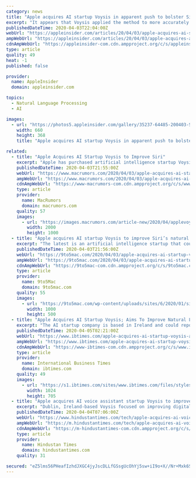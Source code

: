 ```yaml
---
category: news
title: "Apple acquires AI startup Voysis in apparent push to bolster Siri's natural language skills"
excerpt: "It appears that Voysis applied the method to more accurately sample and translate human voice commands for AI systems. Prior to its acquisition, Voysis marketed its natural language solution to companies looking to improve voice assistants integrated in apps or online. The company reportedly reduced the footprint of its solution down to 25MB of ..."
publishedDateTime: 2020-04-03T22:04:00Z
webUrl: "https://appleinsider.com/articles/20/04/03/apple-acquires-ai-startup-voysis-in-apparent-push-to-bolster-siris-natural-language-skills"
ampWebUrl: "https://appleinsider.com/articles/20/04/03/apple-acquires-ai-startup-voysis-in-apparent-push-to-bolster-siris-natural-language-skills/amp/"
cdnAmpWebUrl: "https://appleinsider-com.cdn.ampproject.org/c/s/appleinsider.com/articles/20/04/03/apple-acquires-ai-startup-voysis-in-apparent-push-to-bolster-siris-natural-language-skills/amp/"
type: article
quality: 49
heat: -1
published: false

provider:
  name: AppleInsider
  domain: appleinsider.com

topics:
  - Natural Language Processing
  - AI

images:
  - url: "https://photos5.appleinsider.com/gallery/35237-64485-200403-Siri-l.jpg"
    width: 660
    height: 368
    title: "Apple acquires AI startup Voysis in apparent push to bolster Siri's natural language skills"

related:
  - title: "Apple Acquires AI Startup Voysis to Improve Siri"
    excerpt: "Apple has purchased artificial intelligence startup Voysis with the aim of improving Siri ... The website, which is now defunct, said that the technology used client databases with AI tools that deeply understand the specifics of products, services, and vocabulary to make the user experience \"easier, faster and more intuitive.\""
    publishedDateTime: 2020-04-03T21:55:00Z
    webUrl: "https://www.macrumors.com/2020/04/03/apple-acquires-ai-startup-voysis/"
    ampWebUrl: "https://www.macrumors.com/2020/04/03/apple-acquires-ai-startup-voysis/amp/"
    cdnAmpWebUrl: "https://www-macrumors-com.cdn.ampproject.org/c/s/www.macrumors.com/2020/04/03/apple-acquires-ai-startup-voysis/amp/"
    type: article
    provider:
      name: MacRumors
      domain: macrumors.com
    quality: 57
    images:
      - url: "https://images.macrumors.com/article-new/2020/04/applevoysis.jpg"
        width: 2000
        height: 1000
  - title: "Apple acquires AI startup Voysis to improve Siri’s natural language skills"
    excerpt: "The latest is an artificial intelligence startup that could help Apple improve Siri’s skill at understanding natural ... shopping phrases such as “I need a new LED TV” and “My budget is $1,000.” Voysis provided this AI to other companies to incorporate it into their own apps and voice assistants. Google Assistant has a notable lead ..."
    publishedDateTime: 2020-04-03T21:56:00Z
    webUrl: "https://9to5mac.com/2020/04/03/apple-acquires-ai-startup-voysis-to-improve-siris-natural-language-skills/"
    ampWebUrl: "https://9to5mac.com/2020/04/03/apple-acquires-ai-startup-voysis-to-improve-siris-natural-language-skills/amp/"
    cdnAmpWebUrl: "https://9to5mac-com.cdn.ampproject.org/c/s/9to5mac.com/2020/04/03/apple-acquires-ai-startup-voysis-to-improve-siris-natural-language-skills/amp/"
    type: article
    provider:
      name: 9to5Mac
      domain: 9to5mac.com
    quality: 55
    images:
      - url: "https://9to5mac.com/wp-content/uploads/sites/6/2020/01/siri-how-to-set-location-based-reminders-iphone-apple-watch.jpeg?quality=82&strip=all&w=1000"
        width: 1000
        height: 500
  - title: "Apple Acquires AI Startup Voysis; Aims To Improve Natural Language Recognition For Siri"
    excerpt: "The AI startup company is based in Ireland and could reportedly help the company improve Siri Apple has not yet revealed its plan with Voysis but tech enthusiasts believe it has something to do with Apple's digital assistant Amid the COVID-19 pandemic,"
    publishedDateTime: 2020-04-05T02:21:00Z
    webUrl: "https://www.ibtimes.com/apple-acquires-ai-startup-voysis-aims-improve-natural-language-recognition-siri-2952659"
    ampWebUrl: "https://www.ibtimes.com/apple-acquires-ai-startup-voysis-aims-improve-natural-language-recognition-siri-2952659?amp=1"
    cdnAmpWebUrl: "https://www-ibtimes-com.cdn.ampproject.org/c/s/www.ibtimes.com/apple-acquires-ai-startup-voysis-aims-improve-natural-language-recognition-siri-2952659?amp=1"
    type: article
    provider:
      name: International Business Times
      domain: ibtimes.com
    quality: 49
    images:
      - url: "https://s1.ibtimes.com/sites/www.ibtimes.com/files/styles/full/public/2019/12/18/apples-homepod-a-smart-home-device-developed-by.jpg"
        width: 1024
        height: 705
  - title: "Apple acquires AI voice assistant startup Voysis to improve Siri’s natural language"
    excerpt: "Dublin, Ireland-based Voysis focused on improving digital assistants inside online shopping apps, so the software could respond more accurately to voice commands from users."
    publishedDateTime: 2020-04-04T07:06:00Z
    webUrl: "https://www.hindustantimes.com/tech/apple-acquires-ai-voice-assistant-startup-voysis-to-improve-siri-s-natural-language/story-Sd8T2gTpctb7iVLb4vHmVI.html"
    ampWebUrl: "https://m.hindustantimes.com/tech/apple-acquires-ai-voice-assistant-startup-voysis-to-improve-siri-s-natural-language/story-Sd8T2gTpctb7iVLb4vHmVI_amp.html"
    cdnAmpWebUrl: "https://m-hindustantimes-com.cdn.ampproject.org/c/s/m.hindustantimes.com/tech/apple-acquires-ai-voice-assistant-startup-voysis-to-improve-siri-s-natural-language/story-Sd8T2gTpctb7iVLb4vHmVI_amp.html"
    type: article
    provider:
      name: Hindustan Times
      domain: hindustantimes.com
    quality: 31

secured: "eZ5lms56PHeafIzhdJXGC4jyJscDLLfGSsgUcOhYj5sw+iI9o+X//Nr+Mxk6Sf1LCw7sLWzUFESwEluAJGOmbgAUxHns/QJvz1wTu1s/lGl3nBPapZfzH8v3AEzzob/2b1n4hgv6V28ozruMkFetJqUwM9Fsx8wCRXZ0ZV/B3top5LoSLeY+jfJeWGTuGhSACyhUS6zfFPeCYRNe7aoeo/Ps2ey2NkqVxDItaKr1fzXYpH6E/6YabonNTqzRAWzt7J91rkNwmtBJQ+hyUvTjUgzey5nGSuarX+KWkBl4/DMreQOfxYL0dLRGMGSdMfg0z64pG8vqNhyT7eQTtSVusTzAiy2aFaHjRFXs2MhQ7oXfe3BrVQPz5DQtKYRpKYTQ/K5PSWGZ9JEKkJcUurpCTg8zufOPdncqtv7dAWjNY20yGTnGX8rvvupg8r0TmgflVXDQuw89FX3PU5xrIxJzYQtkzfPZEjApgpbNUiAxTUQ=;su60atd5zUkpX1XoNysh7g=="
---
```


